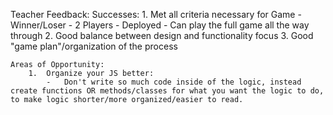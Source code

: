 Teacher Feedback:
    Successes:
        1. Met all criteria necessary for Game
            -   Winner/Loser
            -   2 Players
            -   Deployed
            -   Can play the full game all the way through
        2. Good balance between design and functionality focus
        3. Good "game plan"/organization of the process
    
    Areas of Opportunity:
        1.  Organize your JS better:
            -   Don't write so much code inside of the logic, instead create functions OR methods/classes for what you want the logic to do, to make logic shorter/more organized/easier to read.
    